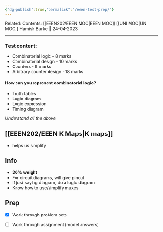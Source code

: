 ```yaml
---
{"dg-publish":true,"permalink":"/eeen-test-prep/"}
---
```


Related: 
Contents: [[EEEN202/EEEN MOC\|EEEN MOC]]
[[UNI MOC\|UNI MOC]]
Hamish Burke || 24-04-2023
***



### Test content:
- Combinatorial logic - 8 marks
- Combinatorial design - 10 marks
- Counters - 8 marks
- Arbitrary counter design - 18 marks

#### How can you represent combinatorial logic?
- Truth tables 
- Logic diagram
- Logic expression
- Timing diagram

*Understand all the above*


## [[EEEN202/EEEN K Maps\|K maps]]
- helps us simplify

## Info
- **20% weight**
- For circuit diagrams, will give pinout
- If just saying diagram, do a logic diagram
- Know how to use/simplify muxes

## Prep
- [x] Work through problem sets
- [ ] Work through assignment (model answers)

